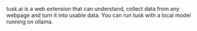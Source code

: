 tusk.ai is a web extension that can understand, collect data from any webpage and turn it into usable data.
You can run tusk with a local model running on ollama.

